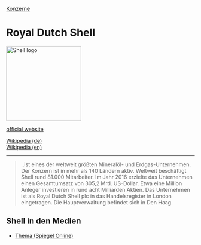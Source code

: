 [Konzerne](../konzerne.html)   

# Royal Dutch Shell

<img src="https://upload.wikimedia.org/wikipedia/en/e/e8/Shell_logo.svg" height="200" alt="Shell logo">

[official website](http://www.shell.com/)   

[Wikipedia (de)](https://de.wikipedia.org/wiki/Royal_Dutch_Shell)   
[Wikipedia (en)](https://en.wikipedia.org/wiki/Royal_Dutch_Shell)

---

> ..ist eines der weltweit größten Mineralöl- und Erdgas-Unternehmen. Der Konzern ist in mehr als 140 Ländern aktiv. Weltweit beschäftigt Shell rund 81.000 Mitarbeiter. Im Jahr 2016 erzielte das Unternehmen einen Gesamtumsatz von 305,2 Mrd. US-Dollar. Etwa eine Million Anleger investieren in rund acht Milliarden Aktien. Das Unternehmen ist als Royal Dutch Shell plc in das Handelsregister in London eingetragen. Die Hauptverwaltung befindet sich in Den Haag.


## Shell in den Medien
* <a target="_blank" href="https://www.spiegel.de/thema/shell/dossierarchiv-1.html">Thema (Spiegel Online)</a>
